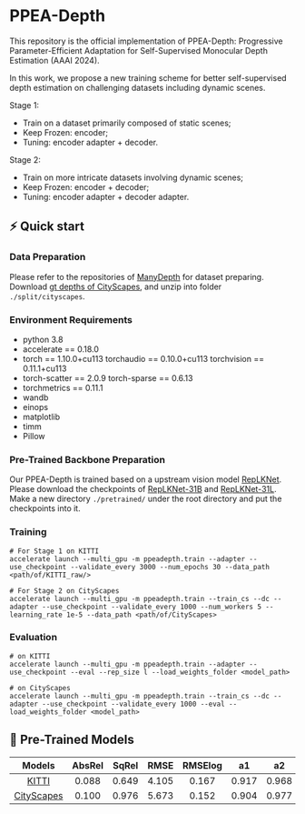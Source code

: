# PPEA-Depth
This repository is the official implementation of PPEA-Depth: Progressive Parameter-Efficient Adaptation for Self-Supervised Monocular Depth Estimation (AAAI 2024).

In this work, we propose a new training scheme for better self-supervised depth estimation on challenging datasets including dynamic scenes. 

Stage 1: 
+ Train on a dataset primarily composed of static scenes;
+ Keep Frozen: encoder;
+ Tuning: encoder adapter + decoder.

Stage 2:
+ Train on more intricate datasets involving dynamic scenes;
+ Keep Frozen: encoder + decoder;
+ Tuning: encoder adapter + decoder adapter.
  

## :zap: Quick start
### Data Preparation
Please refer to the repositories of [ManyDepth](https://github.com/nianticlabs/manydepth) for dataset preparing. Download [gt depths of CityScapes](https://storage.googleapis.com/niantic-lon-static/research/manydepth/gt_depths_cityscapes.zip), and unzip into folder `./split/cityscapes`.


### Environment Requirements
+ python 3.8
+ accelerate == 0.18.0
+ torch == 1.10.0+cu113 torchaudio == 0.10.0+cu113 torchvision == 0.11.1+cu113
+ torch-scatter == 2.0.9 torch-sparse == 0.6.13
+ torchmetrics == 0.11.1
+ wandb
+ einops
+ matplotlib
+ timm
+ Pillow

### Pre-Trained Backbone Preparation
Our PPEA-Depth is trained based on a upstream vision model [RepLKNet](https://github.com/DingXiaoH/RepLKNet-pytorch?tab=readme-ov-file). Please download the checkpoints of [RepLKNet-31B](https://drive.google.com/file/d/1azQUiCxK9feYVkkrPqwVPBtNsTzDrX7S/view?usp=sharing) and [RepLKNet-31L](https://drive.google.com/file/d/16jcPsPwo5rko7ojWS9k_W-svHX-iFknY/view?usp=sharing). Make a new directory `./pretrained/` under the root directory and put the checkpoints into it.



### Training
```
# For Stage 1 on KITTI
accelerate launch --multi_gpu -m ppeadepth.train --adapter --use_checkpoint --validate_every 3000 --num_epochs 30 --data_path <path/of/KITTI_raw/>

# For Stage 2 on CityScapes
accelerate launch --multi_gpu -m ppeadepth.train --train_cs --dc --adapter --use_checkpoint --validate_every 1000 --num_workers 5 --learning_rate 1e-5 --data_path <path/of/CityScapes>
```


### Evaluation
```
# on KITTI
accelerate launch --multi_gpu -m ppeadepth.train --adapter --use_checkpoint --eval --rep_size l --load_weights_folder <model_path>

# on CityScapes
accelerate launch --multi_gpu -m ppeadepth.train --train_cs --dc --adapter --use_checkpoint --validate_every 1000 --eval --load_weights_folder <model_path>
```


## :file_folder: Pre-Trained Models
|                            Models                            | AbsRel | SqRel| RMSE | RMSElog | a1 | a2| a3|
| :----------------------------------------------------------: | :----: | :----: | :----: |:----: |:----: |:----: |:----: |
| [KITTI](https://cloud.tsinghua.edu.cn/d/9567c5e132e14c239e7a/) |0.088 |0.649 | 4.105 | 0.167| 0.917 | 0.968 | 0.984 |
| [CityScapes](https://cloud.tsinghua.edu.cn/d/e4485e642c6848a4ae3a/) | 0.100 | 0.976 | 5.673 | 0.152 | 0.904 | 0.977 | 0.992 |

